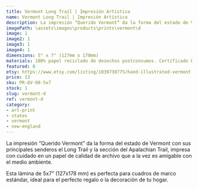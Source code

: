 ```yaml
---
title: Vermont Long Trail | Impresión Artística
name: Vermont Long Trail | Impresión Artística
description: La impresión “Querido Vermont” da la forma del estado de Vermont con sus principales senderos el Long Trail y la sección del Apalachian Trail, impresa con cuidado en un papel de calidad de archivo que a la vez es amigable con el medio ambiente.
imagePath: \assets\images\products\prints\vermont\d
image: 1
image2: 1
image3: 1
image4: 1
dimensions: 5" x 7" (127mm x 178mm)
materials: 100% papel reciclado de desechos postconsumos. Certificado FSC.
featured: 0
etsy: https://www.etsy.com/listing/1039730775/hand-illustrated-vermont-long-trail-art
price: 13
sku: PR-QV-08-5x7
stock: 1
slug: vermont-d
ref: vermont-d
category:
- art-print
- states
- vermont
- new-england
---
```

La impresión “Querido Vermont” da la forma del estado de Vermont con sus principales senderos el Long Trail y la sección del Apalachian Trail, impresa con cuidado en un papel de calidad de archivo que a la vez es amigable con el medio ambiente.

Esta lámina de 5x7” (127x178 mm) es perfecta para cuadros de marco estándar, ideal para el perfecto regalo o la decoración de tu hogar.
